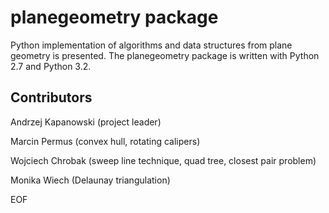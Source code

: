 # planegeometry package

Python implementation of algorithms and data structures
from plane geometry is presented.
The planegeometry package is written with Python 2.7 and Python 3.2.

## Contributors

Andrzej Kapanowski (project leader)

Marcin Permus (convex hull, rotating calipers)

Wojciech Chrobak (sweep line technique, quad tree, closest pair problem)

Monika Wiech (Delaunay triangulation)

EOF
